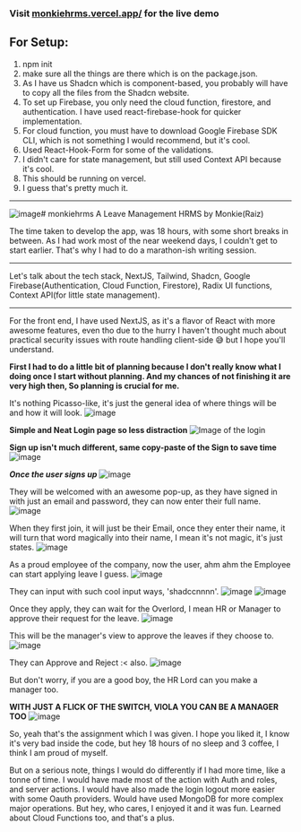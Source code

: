 ### Visit [monkiehrms.vercel.app/](https://monkiehrms.vercel.app/) for the live demo

## For Setup:
1. npm init
2. make sure all the things are there which is on the package.json.
3. As I have us Shadcn which is component-based, you probably will have to copy all the files from the Shadcn website.
4. To set up Firebase, you only need the cloud function, firestore, and authentication. I have used react-firebase-hook for quicker implementation.
5. For cloud function, you must have to download Google Firebase SDK CLI, which is not something I would recommend, but it's cool. 
6. Used React-Hook-Form for some of the validations.
7. I didn't care for state management, but still used Context API because it's cool.
8. This should be running on vercel.
9. I guess that's pretty much it.

---

![image](https://github.com/raizrazer/monkiehrms/assets/41806230/18736698-31bf-4ff9-b569-5fe38132f116)# monkiehrms
A Leave Management HRMS by Monkie(Raiz)

The time taken to develop the app, was 18 hours, with some short breaks in between.
As I had work most of the near weekend days, I couldn't get to start earlier.
That's why I had to do a marathon-ish writing session.

---

Let's talk about the tech stack,
NextJS, Tailwind, Shadcn,
Google Firebase(Authentication,
Cloud Function, Firestore),
Radix UI functions,
Context API(for little state management).

---

 For the front end, I have used NextJS, as it's a flavor of React with more awesome features, even tho due to the hurry I haven't thought much about practical security issues with route handling client-side 😅 but I hope you'll understand.

**First I had to do a little bit of planning because I don't really know what I doing once I start without planning. And my chances of not finishing it are very high then, So planning is crucial for me.**

It's nothing Picasso-like, it's just the general idea of where things will be and how it will look.
![image](https://github.com/raizrazer/monkiehrms/assets/41806230/6afec489-76e8-4646-9ea6-0480ad3d5ffd)


**Simple and Neat Login page so less distraction**
![Image of the login](https://github.com/raizrazer/monkiehrms/assets/41806230/3d230824-a28e-4486-9c71-55aa1ada9eb9)


**Sign up isn't much different, same copy-paste of the Sign to save time**
![image](https://github.com/raizrazer/monkiehrms/assets/41806230/927d6f70-ac06-47f8-8c92-d880d4172046)


**_Once the user signs up_**
![image](https://github.com/raizrazer/monkiehrms/assets/41806230/fcb09023-20a6-4e77-bd3c-f267c7551c30)


They will be welcomed with an awesome pop-up, as they have signed in with just an email and password, they can now enter their full name.
![image](https://github.com/raizrazer/monkiehrms/assets/41806230/9c7aae54-4d45-4d49-b2ac-7e1da94609f4)


When they first join, it will just be their Email, once they enter their name, it will turn that word magically into their name, I mean it's not magic, it's just states.
![image](https://github.com/raizrazer/monkiehrms/assets/41806230/f1d9bf7b-514d-462a-8241-b4be93a7fadd)


As a proud employee of the company, now the user, ahm ahm the Employee can start applying leave I guess.
![image](https://github.com/raizrazer/monkiehrms/assets/41806230/5364d0c5-c7aa-499e-8901-1994377619f2)


They can input with such cool input ways, 'shadccnnnn'.
![image](https://github.com/raizrazer/monkiehrms/assets/41806230/bd0b998e-7ffb-422a-a684-42cd95c1f72f) ![image](https://github.com/raizrazer/monkiehrms/assets/41806230/17bd0466-a65a-441e-b659-28c141cd655f)


Once they apply, they can wait for the Overlord, I mean HR or Manager to approve their request for the leave.
![image](https://github.com/raizrazer/monkiehrms/assets/41806230/357d15ed-f90e-4968-a27c-8cbe7d8d0f2f)


This will be the manager's view to approve the leaves if they choose to.
![image](https://github.com/raizrazer/monkiehrms/assets/41806230/737ae8d1-d01b-4de2-90c3-fc53cdf6b09c)


They can Approve and Reject :< also.
![image](https://github.com/raizrazer/monkiehrms/assets/41806230/bd89f4da-3429-4b3e-88d8-f45e7a65d9ab)


But don't worry, if you are a good boy, the HR Lord can you make a manager too.

**WITH JUST A FLICK OF THE SWITCH, VIOLA YOU CAN BE A MANAGER TOO**
![image](https://github.com/raizrazer/monkiehrms/assets/41806230/dd66ac4f-e82d-453a-8890-bf62e73c0892)

So, yeah that's the assignment which I was given.
I hope you liked it, I know it's very bad inside the code, but hey 18 hours of no sleep and 3 coffee, I think I am proud of myself.

But on a serious note, things I would do differently if I had more time, like a tonne of time.
I would have made most of the action with Auth and roles, and server actions.
I would have also made the login logout more easier with some Oauth providers.
Would have used MongoDB for more complex major operations.
But hey, who cares, I enjoyed it and it was fun. Learned about Cloud Functions too, and that's a plus.


